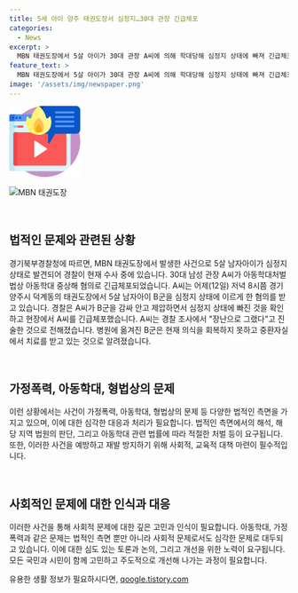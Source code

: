```yaml
---
title: 5세 아이 양주 태권도장서 심정지…30대 관장 긴급체포
categories:
  - News
excerpt: >
  MBN 태권도장에서 5살 아이가 30대 관장 A씨에 의해 학대당해 심정지 상태에 빠져 긴급체포됐습니다. A씨는 아이를 감싸 안고 제압하면서 심정지 상태에 빠뜨렸으며, 장난으로 그랬다고 진술했습니다. 현재 아이는 중환자실에서 치료를 받고 있으며, 경찰은 사건을 수사 중에 있습니다.
feature_text: >
  MBN 태권도장에서 5살 아이가 30대 관장 A씨에 의해 학대당해 심정지 상태에 빠져 긴급체포됐습니다. A씨는 아이를 감싸 안고 제압하면서 심정지 상태에 빠뜨렸으며, 장난으로 그랬다고 진술했습니다. 현재 아이는 중환자실에서 치료를 받고 있으며, 경찰은 사건을 수사 중에 있습니다.
image: '/assets/img/newspaper.png'
---
```


<p><img src="/assets/img/news.png" alt="rentncar 속보" /></p>

<div class="mb-3">
    <img src="MBN_태권도장_사건.jpg" alt="MBN 태권도장">
    <p data-ke-size="size16">&nbsp;</p>
</div>

<h2 data-ke-size="size26">법적인 문제와 관련된 상황</h2>

<p data-ke-size="size16">경기북부경찰청에 따르면, MBN 태권도장에서 발생한 사건으로 5살 남자아이가 심정지 상태로 발견되어 경찰이 현재 수사 중에 있습니다. 30대 남성 관장 A씨가 아동학대처벌법상 아동학대 중상해 혐의로 긴급체포되었습니다. A씨는 어제(12일) 저녁 8시쯤 경기 양주시 덕계동의 태권도장에서 5살 남자아이 B군을 심정지 상태에 이르게 한 혐의를 받고 있습니다. 경찰은 A씨가 B군을 감싸 안고 제압하면서 심정지 상태에 빠진 것을 확인하고 현장에서 A씨를 긴급체포했습니다. A씨는 경찰 조사에서 "장난으로 그랬다"고 진술한 것으로 전해졌습니다. 병원에 옮겨진 B군은 현재 의식을 회복하지 못하고 중환자실에서 치료를 받고 있는 것으로 알려졌습니다.</p>

<p data-ke-size="size16">&nbsp;</p>

<h2 data-ke-size="size26">가정폭력, 아동학대, 형법상의 문제</h2>

<p data-ke-size="size16">이런 상황에서는 사건이 가정폭력, 아동학대, 형법상의 문제 등 다양한 법적인 측면을 가지고 있으며, 이에 대한 심각한 대응과 처리가 필요합니다. 법적인 측면에서의 해석, 해당 지역 법원의 판단, 그리고 아동학대 관련 법률에 따라 적절한 처벌 등이 요구됩니다. 또한, 이러한 사건을 예방하고 재발 방지하기 위해 사회적, 교육적 대책 마련이 필수적입니다.</p>

<p data-ke-size="size16">&nbsp;</p>

<h2 data-ke-size="size26">사회적인 문제에 대한 인식과 대응</h2>

<p data-ke-size="size16">이러한 사건을 통해 사회적 문제에 대한 깊은 고민과 인식이 필요합니다. 아동학대, 가정폭력과 같은 문제는 법적인 측면 뿐만 아니라 사회적 문제로서도 심각한 문제로 대두되고 있습니다. 이에 대한 심도 있는 토론과 논의, 그리고 개선을 위한 노력이 요구됩니다. 모든 국민과 시민이 함께 고민하고 주도적으로 개선해 나가는 과정이 필요합니다.</p>
유용한 생활 정보가 필요하시다면, <a href="https://qoogle.tistory.com" rel="dofollow">qoogle.tistory.com</a>


